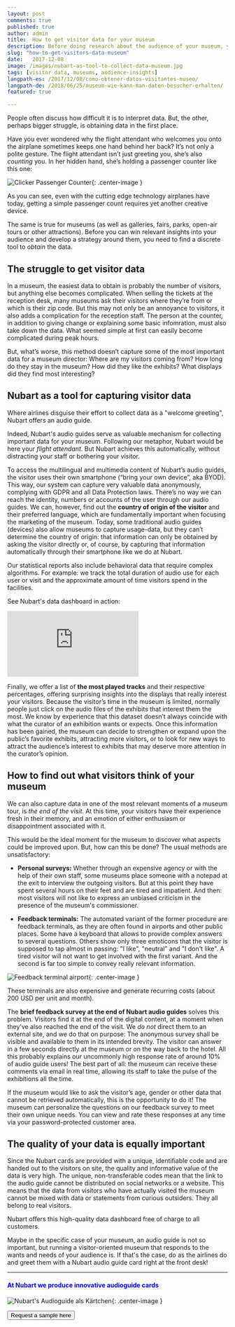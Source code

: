 ```yaml
---
layout: post 
comments: true 
published: true
author: admin
title:  How to get visitor data for your museum
description: Before doing research about the audience of your museum, you need to collect data first. This may not be as easy as it sounds.
slug: "how-to-get-visitors-data-museum"
date:   2017-12-08 
image: /images/nubart-as-tool-to-collect-data-museum.jpg 
tags: [visitor data, museums, audience-insights]
langpath-es: /2017/12/08/como-obtener-datos-visitantes-museo/
langpath-de: /2018/06/25/museum-wie-kann-man-daten-besucher-erhalten/
featured: true

---
```


People often discuss how difficult it is to interpret data. But, the other, perhaps bigger struggle, is obtaining data in the first place.

Have you ever wondered why the flight attendant who welcomes you onto the airplane sometimes keeps one hand behind her back? It’s not only a polite
gesture. The flight attendant isn’t just greeting you, she’s also *counting* you. In her hidden hand, she’s holding a passenger counter like this one:

![Clicker Passenger Counter]({{site.baseurl}}/images/passanger-counter.jpg){: .center-image }

As you can see, even with the cutting edge technology airplanes have today, getting a simple passenger count requires yet another creative device.

The same is true for museums (as well as galleries, fairs, parks, open-air tours or other attractions). Before you can win relevant insights into your
audience and develop a strategy around them, you need to find a discrete tool to _obtain_ the data.

<!--more-->

## The struggle to get visitor data

In a museum, the easiest data to obtain is probably the number of visitors, but anything else becomes complicated. When selling the tickets at the
reception desk, many museums ask their visitors where they’re from or which is their zip code. But this may not only be an annoyance to visitors, it
also adds a complication for the reception staff. The person at the counter, in addition to giving change or explaining some basic infomration, must
also take down the data. What seemed simple at first can easily become complicated during peak hours.

But, what’s worse, this method doesn’t capture some of the most important data for a museum director: Where are  my visitors coming from? How long do they stay in the museum? How did
they like the exhibits? What displays did they find most interesting?

## Nubart as a tool for capturing visitor data

Where airlines disguise their effort to collect data as a "welcome greeting", Nubart offers an audio guide.

Indeed, Nubart's audio guides serve as valuable mechanism for collecting important data for your museum. Following our metaphor, Nubart would be here
your _flight attendant_. But Nubart achieves this automatically, without distracting your staff or bothering your visitor.

To access the multilingual and multimedia content of Nubart’s audio guides, the visitor uses their own smartphone (“bring your own device”, aka BYOD).
This way, our system can capture very valuable data anonymously, complying with GDPR and all Data Protection laws. There’s no way we can reach the
identity, numbers or accounts of the user through our audio guides. We can, however, find out the **country of origin of the visitor** and their
preferred language, which are fundamentally important when focusing the marketing of the museum. Today, some traditional audio guides (devices) also
allow museums to capture usage-data, but they can’t determine the country of origin: that information can only be obtained by asking the visitor
directly or, of course, by capturing that information automatically through their smartphone like we do at Nubart.

Our statistical reports also include behavioral data that require complex algorithms. For example: we track the total duration of audio use for each
user or visit and the approximate amount of time visitors spend in the facilities.

See Nubart's data dashboard in action:

<div class="videoContainer">
    <iframe title="{{ 569296194 }}" src="https://player.vimeo.com/video/{{ 569296194 }}?title=0&byline=0&portrait=0" class="video" frameborder="0" allowfullscreen></iframe>
</div>

Finally, we offer a list of **the most played tracks** and their respective percentages, offering surprising insights into the displays that really
interest your visitors. Because the visitor’s time in the museum is limited, normally people just click on the audio files of the exhibits that
interest them the most. We know by experience that this dataset doesn’t always coincide with what the curator of an exhibition wants or expects. Once
this information has been gained, the museum can decide to strengthen or expand upon the public’s favorite exhibits, attracting more visitors, or to
look for new ways to attract the audience’s interest to exhibits that may deserve more attention in the curator’s opinion.

## How to find out what visitors think of your museum

We can also capture data in one of the most relevant moments of a museum tour,  is _the end of the visit_. At this time, your visitors have their
experience fresh in their memory, and an emotion of either enthusiasm or disappointment associated with it.

This would be the ideal moment for the museum to discover what aspects could be improved upon. But, how can this be done? The usual methods are
unsatisfactory:

* **Personal surveys:**
  Whether through an expensive agency or with the help of their own staff, some museums place someone with a notepad at the exit to interview the
  outgoing visitors. But at this point they have spent several hours on their feet and are tired and impatient. And then: most visitors will not like
  to express an unbiased criticism in the presence of the museum's commissioner.

* **Feedback terminals:**
  The automated variant of the former procedure are feedback terminals, as they are often found in airports and other public places. Some have a
  keyboard that allows to provide complex answers to several questions. Others show only three emoticons that the visitor is supposed to tap almost in
  passing: "I like", "neutral" and "I don't like". A tired visitor will not want to get involved with the first variant. And the second is far too
  simple to convey really relevant information. 

![Feedback terminal airport]({{site.baseurl}}/images/feedback-terminal-airport.jpg){: .center-image }

These terminals are also expensive and generate recurring costs (about 200 USD per unit and month).

The **brief feedback survey at the end of Nubart audio guides** solves this problem. Visitors find it at the end of the digital content, at a moment
when they’ve also reached the end of the visit. We *do not* direct them to an external site, and we do that on purpose: The anonymous survey shall be
visible and available to them in its intended brevity. The visitor can answer in a few seconds directly at the museum or on the way back to the hotel.
All this probably explains our uncommonly high response rate of around 10% of audio guide users! The best part of all: the museum can receive these
comments via email in real time, allowing its staff to take the pulse of the exhibitions all the time.

If the museum would like to ask the visitor’s age, gender or other data that cannot be retrieved automatically, this is the opportunity to do it! The
museum can personalize the questions on our feedback survey to meet their own unique needs. You can view and rate these responses at any time via your password-protected customer area.

## The quality of your data is equally important

Since the Nubart cards are provided with a unique, identifiable code and are handed out to the visitors on site, the quality and informative value of the data is very high. The unique, non-transferable codes mean that the link to the audio guide cannot be distributed on social networks or a website. This means that the data from visitors who have actually visited the museum cannot be mixed with data or statements from curious outsiders. They all belong to real visitors. 

Nubart offers this high-quality data dashboard free of charge to all customers.

Maybe in the specific case of your museum, an audio guide is not so important, but running a visitor-oriented museum that responds to the wants and needs of your audience is. If that's the case, do as the airlines do and greet them with a Nubart audio guide card right at the front desk!

***

#### <font color="blue">At Nubart we produce innovative audioguide cards</font>

![Nubart's Audioguide als Kärtchen]({{site.baseurl}}/images/proceso-nubart.png){: .center-image }
<form action="../../../../../">
    <input type="submit" value="Request a sample here" />
</form>